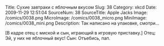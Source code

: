 Title: Сухие завтраки с яблочным вкусом 
Slug: 38 
Category: xkcd 
Date: 2009-11-29 12:51:04 
SourceNum: 38 
SourceTitle: Apple Jacks 
Image: /comics/0038.png 
MicroImage: /comics/0038_micro.png 
MiniImage: /comics/0038_mini.png 
Description: Так написано на упаковке, смотри...
 

[В кадре отец с миской и сын, играющий в игровую приставку.]
Отец: Эй, у них не яблочный вкус!
Сын: Отъебись, пап.